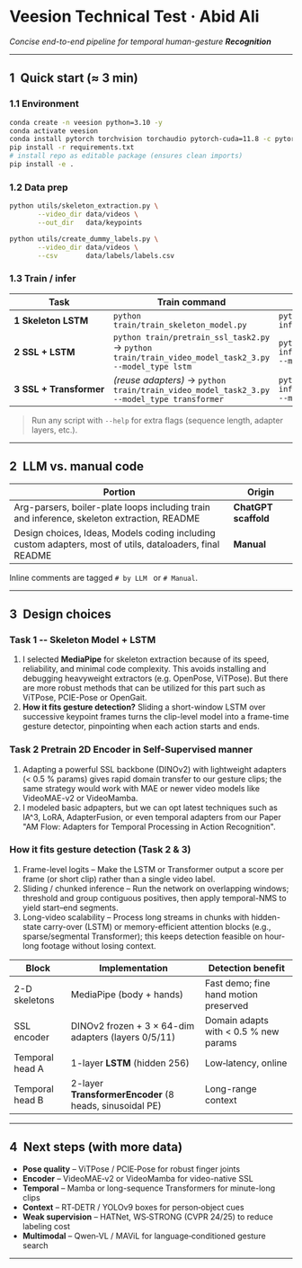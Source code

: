 # Veesion Technical Test · Abid Ali

*Concise end-to-end pipeline for temporal human-gesture **Recognition***

---

## 1 Quick start (≈ 3 min)

### 1.1 Environment

```bash
conda create -n veesion python=3.10 -y
conda activate veesion
conda install pytorch torchvision torchaudio pytorch-cuda=11.8 -c pytorch -c nvidia
pip install -r requirements.txt
# install repo as editable package (ensures clean imports)
pip install -e .
```

### 1.2 Data prep

```bash
python utils/skeleton_extraction.py \
       --video_dir data/videos \
       --out_dir   data/keypoints

python utils/create_dummy_labels.py \
       --video_dir data/videos \
       --csv       data/labels/labels.csv
```

### 1.3 Train / infer

| Task                    | Train command                                                                                        | Inference                                                        |
| ----------------------- | ---------------------------------------------------------------------------------------------------- | ---------------------------------------------------------------- |
| **1 Skeleton LSTM**     | `python train/train_skeleton_model.py`                                                               | `python inference/inference_task1.py`                            |
| **2 SSL + LSTM**        | `python train/pretrain_ssl_task2.py` → `python train/train_video_model_task2_3.py --model_type lstm` | `python inference/inference_task2_3.py --model_type lstm`        |
| **3 SSL + Transformer** | *(reuse adapters)* → `python train/train_video_model_task2_3.py --model_type transformer`            | `python inference/inference_task2_3.py --model_type transformer` |

> Run any script with `--help` for extra flags (sequence length, adapter layers, etc.).

---

## 2 LLM vs. manual code

| Portion                                                                                | Origin               |
| -------------------------------------------------------------------------------------- | -------------------- |
| Arg-parsers, boiler-plate loops including train and inference, skeleton extraction, README                                                        | **ChatGPT scaffold** |
| Design choices, Ideas, Models coding including custom adapters, most of utils, dataloaders, final README | **Manual**           |

Inline comments are tagged `# by LLM ` or `# Manual`.

---

## 3 Design choices
### Task 1 -- Skeleton Model + LSTM
1) I selected **MediaPipe** for skeleton extraction because of its speed, reliability, and minimal code complexity. This avoids installing and debugging heavyweight extractors (e.g. OpenPose, ViTPose). But there are more robust methods that can be utilized for this part such as ViTPose, PCIE-Pose or OpenGait.
2) **How it fits gesture detection?** Sliding a short-window LSTM over successive keypoint frames turns the clip-level model into a frame-time gesture detector, pinpointing when each action starts and ends.
### Task 2 Pretrain 2D Encoder in Self-Supervised manner
1) Adapting a powerful SSL backbone (DINOv2) with lightweight adapters (< 0.5 % params) gives rapid domain transfer to our gesture clips; the same strategy would work with MAE or newer video models like VideoMAE-v2 or VideoMamba.
2) I modeled basic adpapters, but we can opt latest techniques such as IA^3, LoRA, AdapterFusion, or even temporal adapters from our Paper "AM Flow: Adapters for Temporal Processing in Action Recognition".
### How it fits gesture detection (Task 2 & 3)
1) Frame-level logits – Make the LSTM or Transformer output a score per frame (or short clip) rather than a single video label.
2) Sliding / chunked inference – Run the network on overlapping windows; threshold and group contiguous positives, then apply temporal-NMS to yield start–end segments.
3) Long-video scalability – Process long streams in chunks with hidden-state carry-over (LSTM) or memory-efficient attention blocks (e.g., sparse/segmental Transformer); this keeps detection feasible on hour-long footage without losing context.

| Block           | Implementation                                          | Detection benefit                     |
| --------------- | ------------------------------------------------------- | ------------------------------------- |
| 2-D skeletons   | MediaPipe (body + hands)                                | Fast demo; fine hand motion preserved |
| SSL encoder     | DINOv2 frozen + 3 × 64-dim adapters (layers 0/5/11)     | Domain adapts with < 0.5 % new params |
| Temporal head A | 1-layer **LSTM** (hidden 256)                           | Low‑latency, online                   |
| Temporal head B | 2-layer **TransformerEncoder** (8 heads, sinusoidal PE) | Long-range context                    |

---

## 4 Next steps (with more data)

* **Pose quality** – ViTPose / PCIE‑Pose for robust finger joints
* **Encoder** – VideoMAE‑v2 or VideoMamba for video-native SSL
* **Temporal** – Mamba or long-sequence Transformers for minute-long clips
* **Context** – RT‑DETR / YOLOv9 boxes for person‑object cues
* **Weak supervision** – HATNet, WS‑STRONG (CVPR 24/25) to reduce labeling cost
* **Multimodal** – Qwen‑VL / MAViL for language‑conditioned gesture search

---

